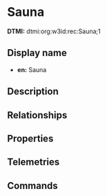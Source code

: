 # Sauna
**DTMI:** dtmi:org:w3id:rec:Sauna;1
## Display name
- **en:** Sauna
## Description
## Relationships
## Properties
## Telemetries
## Commands
